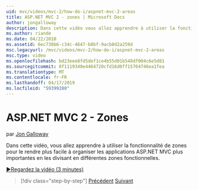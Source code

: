 ```yaml
---
uid: mvc/videos/mvc-2/how-do-i/aspnet-mvc-2-areas
title: ASP.NET MVC 2 - zones | Microsoft Docs
author: jongalloway
description: Dans cette vidéo vous allez apprendre à utiliser la fonctionnalité de zones pour faciliter leur organiser les applications ASP.NET MVC plus importantes en les divisant en différents Fonct...
ms.author: riande
ms.date: 04/22/2010
ms.assetid: 6ec738b6-c34c-4647-b8bf-9acb8d2a259d
msc.legacyurl: /mvc/videos/mvc-2/how-do-i/aspnet-mvc-2-areas
msc.type: video
ms.openlocfilehash: bd23eee8fd5def1ce4b55d01b548df004c6e5d81
ms.sourcegitcommit: 0f1119340e4464720cfd16d0ff15764746ea1fea
ms.translationtype: MT
ms.contentlocale: fr-FR
ms.lasthandoff: 04/17/2019
ms.locfileid: "59399280"
---
```

# <a name="aspnet-mvc-2---areas"></a>ASP.NET MVC 2 - Zones

par [Jon Galloway](https://github.com/jongalloway)

Dans cette vidéo, vous allez apprendre à utiliser la fonctionnalité de zones pour le rendre plus facile à organiser les applications ASP.NET MVC plus importantes en les divisant en différentes zones fonctionnelles.

[&#9654;Regardez la vidéo (3 minutes)](https://channel9.msdn.com/Blogs/ASP-NET-Site-Videos/aspnet-mvc-2-areas)

> [!div class="step-by-step"]
> [Précédent](mvc2-template-customization.md)
> [Suivant](aspnet-mvc-2-render-action.md)
